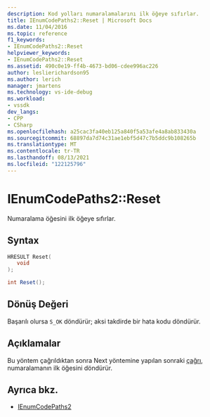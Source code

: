 ```yaml
---
description: Kod yolları numaralamalarını ilk öğeye sıfırlar.
title: IEnumCodePaths2::Reset | Microsoft Docs
ms.date: 11/04/2016
ms.topic: reference
f1_keywords:
- IEnumCodePaths2::Reset
helpviewer_keywords:
- IEnumCodePaths2::Reset
ms.assetid: 490c0e19-ff4b-4673-bd06-cdee996ac226
author: leslierichardson95
ms.author: lerich
manager: jmartens
ms.technology: vs-ide-debug
ms.workload:
- vssdk
dev_langs:
- CPP
- CSharp
ms.openlocfilehash: a25cac3fa40eb125a840f5a53afe4a8ab833430a
ms.sourcegitcommit: 68897da7d74c31ae1ebf5d47c7b5ddc9b108265b
ms.translationtype: MT
ms.contentlocale: tr-TR
ms.lasthandoff: 08/13/2021
ms.locfileid: "122125796"
---
```

# <a name="ienumcodepaths2reset"></a>IEnumCodePaths2::Reset
Numaralama öğesini ilk öğeye sıfırlar.

## <a name="syntax"></a>Syntax

```cpp
HRESULT Reset(
   void
);
```

```csharp
int Reset();
```

## <a name="return-value"></a>Dönüş Değeri
 Başarılı olursa `S_OK` döndürür; aksi takdirde bir hata kodu döndürür.

## <a name="remarks"></a>Açıklamalar
 Bu yöntem çağrıldıktan sonra Next yöntemine yapılan sonraki [çağrı,](../../../extensibility/debugger/reference/ienumcodepaths2-next.md) numaralamanın ilk öğesini döndürür.

## <a name="see-also"></a>Ayrıca bkz.
- [IEnumCodePaths2](../../../extensibility/debugger/reference/ienumcodepaths2.md)
